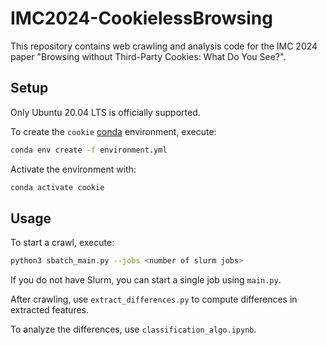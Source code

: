 # IMC2024-CookielessBrowsing
This repository contains web crawling and analysis code for the IMC 2024 paper "Browsing without Third-Party Cookies: What Do You See?".

## Setup
Only Ubuntu 20.04 LTS is officially supported.

To create the `cookie` [conda](https://docs.conda.io/en/latest/miniconda.html) environment, execute:

```bash
conda env create -f environment.yml
```

Activate the environment with:
```bash
conda activate cookie
```

## Usage
To start a crawl, execute:
```bash
python3 sbatch_main.py --jobs <number of slurm jobs>
```
If you do not have Slurm, you can start a single job using `main.py`.

After crawling, use `extract_differences.py` to compute differences in extracted features.

To analyze the differences, use `classification_algo.ipynb`.
